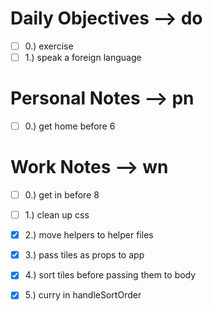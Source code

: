 # Daily Objectives --> do
- [ ] 0.) exercise
- [ ] 1.) speak a foreign language

# Personal Notes --> pn
- [ ] 0.) get home before 6

# Work Notes --> wn
- [ ] 0.) get in before 8
- [ ] 1.) clean up css
- [x] 2.) move helpers to helper files
- [x] 3.) pass tiles as props to app
- [x] 4.) sort tiles before passing them to body
- [x] 5.) curry in handleSortOrder

